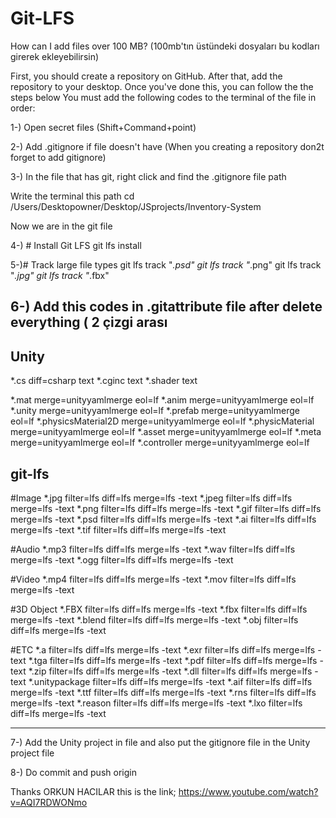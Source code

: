 # Git-LFS
How can I add files over 100 MB?
(100mb'tın üstündeki dosyaları bu kodları girerek ekleyebilirsin)

First, you should create a repository on GitHub. After that, add the repository to your desktop. Once you've done this, you can follow the the steps below
You must add the following codes to the terminal of the file in order:

1-) Open secret files (Shift+Command+point)

2-) Add .gitignore if file doesn't have (When you creating a repository don2t forget to add gitignore)

3-) In the file that has git, right click and find the .gitignore file path

Write the terminal this path 
cd /Users/Desktopowner/Desktop/JSprojects/Inventory-System

Now we are in the git file

4-) # Install Git LFS
git lfs install

5-)# Track large file types
git lfs track "*.psd"
git lfs track "*.png"
git lfs track "*.jpg"
git lfs track "*.fbx"

6-) Add this codes in .gitattribute file after delete everything ( 2 çizgi arası
----------------------
## Unity ##

*.cs diff=csharp text
*.cginc text
*.shader text

*.mat merge=unityyamlmerge eol=lf
*.anim merge=unityyamlmerge eol=lf
*.unity merge=unityyamlmerge eol=lf
*.prefab merge=unityyamlmerge eol=lf
*.physicsMaterial2D merge=unityyamlmerge eol=lf
*.physicMaterial merge=unityyamlmerge eol=lf
*.asset merge=unityyamlmerge eol=lf
*.meta merge=unityyamlmerge eol=lf
*.controller merge=unityyamlmerge eol=lf


## git-lfs ##

#Image
*.jpg filter=lfs diff=lfs merge=lfs -text
*.jpeg filter=lfs diff=lfs merge=lfs -text
*.png filter=lfs diff=lfs merge=lfs -text
*.gif filter=lfs diff=lfs merge=lfs -text
*.psd filter=lfs diff=lfs merge=lfs -text
*.ai filter=lfs diff=lfs merge=lfs -text
*.tif filter=lfs diff=lfs merge=lfs -text

#Audio
*.mp3 filter=lfs diff=lfs merge=lfs -text
*.wav filter=lfs diff=lfs merge=lfs -text
*.ogg filter=lfs diff=lfs merge=lfs -text

#Video
*.mp4 filter=lfs diff=lfs merge=lfs -text
*.mov filter=lfs diff=lfs merge=lfs -text

#3D Object
*.FBX filter=lfs diff=lfs merge=lfs -text
*.fbx filter=lfs diff=lfs merge=lfs -text
*.blend filter=lfs diff=lfs merge=lfs -text
*.obj filter=lfs diff=lfs merge=lfs -text

#ETC
*.a filter=lfs diff=lfs merge=lfs -text
*.exr filter=lfs diff=lfs merge=lfs -text
*.tga filter=lfs diff=lfs merge=lfs -text
*.pdf filter=lfs diff=lfs merge=lfs -text
*.zip filter=lfs diff=lfs merge=lfs -text
*.dll filter=lfs diff=lfs merge=lfs -text
*.unitypackage filter=lfs diff=lfs merge=lfs -text
*.aif filter=lfs diff=lfs merge=lfs -text
*.ttf filter=lfs diff=lfs merge=lfs -text
*.rns filter=lfs diff=lfs merge=lfs -text
*.reason filter=lfs diff=lfs merge=lfs -text
*.lxo filter=lfs diff=lfs merge=lfs -text

-------------------

7-) Add the Unity project in file
and also put the gitignore file in the Unity project file

8-) Do commit and push origin


Thanks ORKUN HACILAR this is the link;
https://www.youtube.com/watch?v=AQI7RDWONmo
